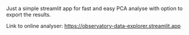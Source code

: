 Just a simple streamlit app for fast and easy PCA analyse with option to export the results.

Link to online analyser: https://observatory-data-explorer.streamlit.app
